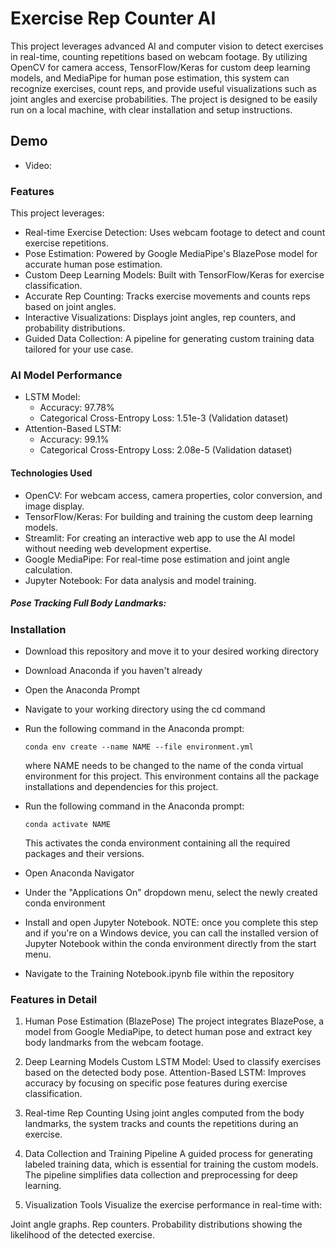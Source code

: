 
# Exercise Rep Counter AI

This project leverages advanced AI and computer vision to detect exercises in real-time, counting repetitions based on webcam footage. By utilizing OpenCV for camera access, TensorFlow/Keras for custom deep learning models, and MediaPipe for human pose estimation, this system can recognize exercises, count reps, and provide useful visualizations such as joint angles and exercise probabilities. The project is designed to be easily run on a local machine, with clear installation and setup instructions.

## Demo
- Video:



### Features
This project leverages:

- Real-time Exercise Detection: Uses webcam footage to detect and count exercise repetitions.
- Pose Estimation: Powered by Google MediaPipe's BlazePose model for accurate human pose estimation.
- Custom Deep Learning Models: Built with TensorFlow/Keras for exercise classification.
- Accurate Rep Counting: Tracks exercise movements and counts reps based on joint angles.
- Interactive Visualizations: Displays joint angles, rep counters, and probability distributions.
- Guided Data Collection: A pipeline for generating custom training data tailored for your use case.

### AI Model Performance

- LSTM Model:
    - Accuracy: 97.78%
    - Categorical Cross-Entropy Loss: 1.51e-3 (Validation dataset)
- Attention-Based LSTM:
    - Accuracy: 99.1%
    - Categorical Cross-Entropy Loss: 2.08e-5 (Validation dataset)

#### Technologies Used

- OpenCV: For webcam access, camera properties, color conversion, and image display.
- TensorFlow/Keras: For building and training the custom deep learning models.
- Streamlit: For creating an interactive web app to use the AI model without needing web development expertise.
- Google MediaPipe: For real-time pose estimation and joint angle calculation.
- Jupyter Notebook: For data analysis and model training.

##### Pose Tracking Full Body Landmarks:


### Installation

- Download this repository and move it to your desired working directory
- Download Anaconda if you haven't already
- Open the Anaconda Prompt
- Navigate to your working directory using the cd command
- Run the following command in the Anaconda prompt:
	```
  	conda env create --name NAME --file environment.yml
  	```
	where NAME needs to be changed to the name of the conda virtual environment for this project. This environment contains all the package installations and dependencies for this project.
  
- Run the following command in the Anaconda prompt:
  	```
  	conda activate NAME
  	```
	This activates the conda environment containing all the required packages and their versions. 
  
- Open Anaconda Navigator
- Under the "Applications On" dropdown menu, select the newly created conda environment
- Install and open Jupyter Notebook. NOTE: once you complete this step and if you're on a Windows device, you can call the installed version of Jupyter Notebook within the conda environment directly from the start menu.  
- Navigate to the Training Notebook.ipynb file within the repository

### Features in Detail

1. Human Pose Estimation (BlazePose)
The project integrates BlazePose, a model from Google MediaPipe, to detect human pose and extract key body landmarks from the webcam footage.

2. Deep Learning Models
Custom LSTM Model: Used to classify exercises based on the detected body pose.
Attention-Based LSTM: Improves accuracy by focusing on specific pose features during exercise classification.
3. Real-time Rep Counting
Using joint angles computed from the body landmarks, the system tracks and counts the repetitions during an exercise.

4. Data Collection and Training Pipeline
A guided process for generating labeled training data, which is essential for training the custom models. The pipeline simplifies data collection and preprocessing for deep learning.

5. Visualization Tools
Visualize the exercise performance in real-time with:

Joint angle graphs.
Rep counters.
Probability distributions showing the likelihood of the detected exercise.